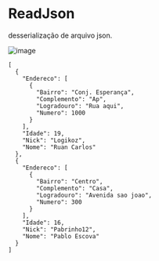 # ReadJson
desserialização de arquivo json.

![image](https://user-images.githubusercontent.com/37851168/64472291-b8703c80-d121-11e9-9390-941733fde924.png)

```
[
  {
    "Endereco": [
      {
        "Bairro": "Conj. Esperança",
        "Complemento": "Ap",
        "Logradouro": "Rua aqui",
        "Numero": 1000
      }
    ],
    "Idade": 19,
    "Nick": "Logikoz",
    "Nome": "Ruan Carlos"
  },
  {
    "Endereco": [
      {
        "Bairro": "Centro",
        "Complemento": "Casa",
        "Logradouro": "Avenida sao joao",
        "Numero": 300
      }
    ],
    "Idade": 16,
    "Nick": "Pabrinho12",
    "Nome": "Pablo Escova"
  }
]
```


